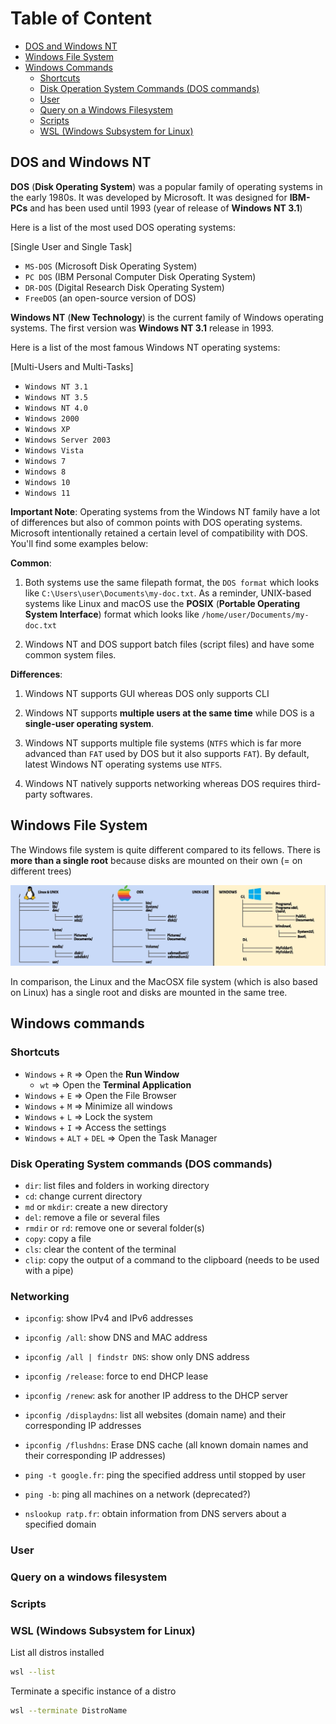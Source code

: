 # Table of Content

- [DOS and Windows NT](#dos-and-windows-nt)
- [Windows File System](#windows-file-system)
- [Windows Commands](#windows-commands)
    - [Shortcuts](#shortcuts)
    - [Disk Operation System Commands (DOS commands)](#disk-operating-system-commands-dos-commands)
    - [User](#user)
    - [Query on a Windows Filesystem](#query-on-a-windows-filesystem)
    - [Scripts](#scripts)
    - [WSL (Windows Subsystem for Linux)](#wsl-windows-subsystem-for-linux)

## DOS and Windows NT

**DOS** (**Disk Operating System**) was a popular family of operating systems in the early 1980s. It was developed by Microsoft. It was designed for **IBM-PCs** and has been used until 1993 (year of release of **Windows NT 3.1**)

Here is a list of the most used DOS operating systems:

[Single User and Single Task]

- `MS-DOS` (Microsoft Disk Operating System)
- `PC DOS` (IBM Personal Computer Disk Operating System)
- `DR-DOS` (Digital Research Disk Operating System)
- `FreeDOS` (an open-source version of DOS)

**Windows NT** (**New Technology**) is the current family of Windows operating systems. The first version was **Windows NT 3.1** release in 1993.

Here is a list of the most famous Windows NT operating systems: 

[Multi-Users and Multi-Tasks]

- `Windows NT 3.1`
- `Windows NT 3.5`
- `Windows NT 4.0`
- `Windows 2000`
- `Windows XP`
- `Windows Server 2003`
- `Windows Vista`
- `Windows 7`
- `Windows 8`
- `Windows 10`
- `Windows 11`

**Important Note**: Operating systems from the Windows NT family have a lot of differences but also of common points with DOS operating systems. Microsoft intentionally retained a certain level of compatibility with DOS. You'll find some examples below:

**Common**:

1. Both systems use the same filepath format, the `DOS format` which looks like `C:\Users\user\Documents\my-doc.txt`. As a reminder, UNIX-based systems like Linux and macOS use the **POSIX** (**Portable Operating System Interface**) format which looks like `/home/user/Documents/my-doc.txt`

2. Windows NT and DOS support batch files (script files) and have some common system files.

**Differences**:

1. Windows NT supports GUI whereas DOS only supports CLI

2. Windows NT supports **multiple users at the same time** while DOS is a **single-user operating system**.

3. Windows NT supports multiple file systems (`NTFS` which is far more advanced than `FAT` used by DOS but it also supports `FAT`). By default, latest Windows NT operating systems use `NTFS`.

4. Windows NT natively supports networking whereas DOS requires third-party softwares.

## Windows File System

The Windows file system is quite different compared to its fellows. There is **more than a single root** because disks are mounted on their own (= on different trees)

![img_1](/windows/resources/file-tree.jpg)

In comparison, the Linux and the MacOSX file system (which is also based on Linux) has a single root and disks are mounted in the same tree.

## Windows commands

### Shortcuts

- `Windows` + `R` => Open the **Run Window**
    - `wt` => Open the **Terminal Application**
- `Windows` + `E` => Open the File Browser
- `Windows` + `M` => Minimize all windows
- `Windows` + `L` => Lock the system
- `Windows` + `I` => Access the settings
- `Windows` + `ALT` + `DEL` => Open the Task Manager   

### Disk Operating System commands (DOS commands)

- `dir`: list files and folders in working directory
- `cd`: change current directory
- `md` or `mkdir`: create a new directory
- `del`: remove a file or several files
- `rmdir` or `rd`: remove one or several folder(s)
- `copy`: copy a file
- `cls`: clear the content of the terminal
- `clip`: copy the output of a command to the clipboard (needs to be used with a pipe)

### Networking

- `ipconfig`: show IPv4 and IPv6 addresses
- `ipconfig /all`: show DNS and MAC address
- `ipconfig /all | findstr DNS`: show only DNS address
- `ipconfig /release`: force to end DHCP lease
- `ipconfig /renew`: ask for another IP address to the DHCP server
- `ipconfig /displaydns`: list all websites (domain name) and their corresponding IP addresses
- `ipconfig /flushdns`: Erase DNS cache (all known domain names and their corresponding IP addresses)

- `ping -t google.fr`: ping the specified address until stopped by user
- `ping -b`: ping all machines on a network (deprecated?)

- `nslookup ratp.fr`: obtain information from DNS servers about a specified domain

### User

### Query on a windows filesystem

### Scripts

### WSL (Windows Subsystem for Linux)

List all distros installed
```sh
wsl --list
```

Terminate a specific instance of a distro
```sh
wsl --terminate DistroName
```
